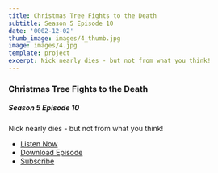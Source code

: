 ```yaml
---
title: Christmas Tree Fights to the Death
subtitle: Season 5 Episode 10
date: '0002-12-02'
thumb_image: images/4_thumb.jpg
image: images/4.jpg
template: project
excerpt: Nick nearly dies - but not from what you think!
---
```

### Christmas Tree Fights to the Death

##### Season 5 Episode 10

Nick nearly dies - but not from what you think!

* [Listen Now](https://oembed.libsyn.com/embed?item_id=17043785)
* [Download Episode](https://traffic.libsyn.com/secure/ashinnshow/A_Shinn_Show_Season_5_10.mp3)
* [Subscribe](http://ashinnshow.com/rss)